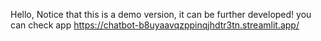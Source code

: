 Hello, Notice that this is a demo version, it can be further developed!
 
you can check app 
https://chatbot-b8uyaavqzppinqjhdtr3tn.streamlit.app/
